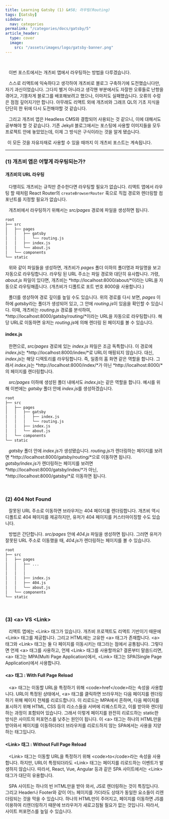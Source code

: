 ```yaml
---
title: Learning Gatsby (1) &#58; 라우팅(Routing)
tags: [Gatsby]
sidebar:
  nav: categories
permalink: "/categories/docs/gatsby/5"
article_header:
  type: cover
  image:
    src: "/assets/images/logo/gatsby-banner.png"
---
```


<!-- more-->

<br/>

&ensp; 이번 포스트에서는 개츠비 앱에서 라우팅하는 방법을 다루겠습니다.

&ensp; 스스로 리액트에 익숙하다고 생각하여 개츠비로 블로그 구축하기에 도전했습니다만, 자기 과신이었습니다. 그다지 별거 아니라고 생각핸 부분에서도 자잘한 오류들로 난항을 겪어고, 기똥차게 블로그를 배포해보려고 했으나, 이마저도 실패했습니다. 오류의 수렁은 점점 깊어지기만 합니다. 아무래도 리액트 외에 개츠비와 그래프 QL의 기초 지식을 단단히 한 뒤에 다시 도전해야할 것 같습니다.

&ensp; 그리고 개츠비 앱은 Headless CMS와 결합되어 사용되는 것 같으니, 이에 대해서도 공부해야 할 것 같습니다. 기존 Jekyll 블로그에서는 포스팅에 사용할 이미지들을 모두 프로젝트 안에 놓았었는데, 이제 그 방식은 구식이라는 것을 알게 됐습니다.

&ensp;이 모든 것을 자유자재로 사용할 수 있을 때까지 이 개츠비 포스트는 계속됩니다.

---

### (1) 개츠비 앱은 어떻게 라우팅되는가?

#### 개츠비의 URL 라우팅

&ensp; 다행히도 개츠비는 규칙만 준수한다면 라우팅할 필요가 없습니다. 리액트 앱에서 라우팅 할 때처럼 React Router의 <code>createBrowserRouter</code> 훅으로 직접 경로와 렌더링할 컴포넌트를 지정할 필요가 없습니다.

&ensp; 개츠비에서 라우팅하기 위해서는 _src/pages_ 경로에 파일을 생성하면 됩니다.

```zsh
root
├── src
│   ├── pages
│   │   ├── gatsby
│   │   │   └── routing.js
│   │   ├── index.js
│   │   └── about.js
│   └── components
└── static
```

&ensp; 위와 같이 파일들을 생성하면, 개츠비가 _pages_ 폴더 이하의 폴더명과 파일명을 보고 자동으로 라우팅합니다. 라우팅 된 URL 주소는 파일 경로와 대단히 유사합니다. 가령, _about.js_ 파일이 있다면, 개츠비는 *http://localhost:8000/about/*이라는 URL을 자동으로 라우팅해줍니다. (개츠비가 디폴트로 포트 번호 8000을 사용합니다.)

&ensp; 폴더를 생상하여 경로 깊이를 높일 수도 있습니다. 위의 경로를 다시 보면, _pages_ 이하에 *gatsby*라는 폴더가 생성되어 있고, 그 안에 *routing.js*이 있음을 확인할 수 있습니다. 이때, 개츠비는 _routing.js_ 경로를 분석하여, *http://localhost:8000/gatsby/routing/*이라는 URL을 자동으로 라우팅합니다. 해당 URL로 이동하면 유저는 *routing.js*에 의해 렌더링 된 페이지를 볼 수 있습니다.

#### index.js

&ensp; 한편으로, _src/pages_ 경로에 있는 _index.js_ 파일은 조금 독특합니다. 이 경로에 *index.js*는 *http://localhost:8000/index/*로 URL이 매핑되지 않습니다. 대신, *index.js*는 해당 디렉토리를 라우팅합니다. 즉, 일종의 홈 화면 같은 역할을 합니다. 그래서 *index.js*는 *http://localhost:8000/index/*가 아닌 *http://localhost:8000/*의 페이지를 렌더링합니다.

&ensp; _src/pages_ 이하에 생성된 폴더 내에서도 *index.js*는 같은 역할을 합니다. 예시를 위해 이번에는 _gatsby_ 폴더 안에 *index.js*를 생성하겠습니다.

```zsh
root
├── src
│   ├── pages
│   │   ├── gatsby
│   │   │   ├── index.js
│   │   │   └── routing.js
│   │   ├── index.js
│   │   └── about.js
│   └── components
└── static
```

&ensp; _gatsby_ 폴더 안에 *index.js*가 생성됐습니다. *routing.js*가 렌더링하는 페이지를 보려면 *http://localhost:8000/gatsby/routing/*으로 이동하면 됩니다. *gatsby/index.js*가 렌더링하는 페이지를 보려면 *http://localhost:8000/gatsby/index/*가 아닌, *http://localhost:8000/gatsby/*로 이동하면 됩니다.

<br/>

### (2) 404 Not Found

&ensp; 잘못된 URL 주소로 이동하면 브라우저는 404 페이지를 렌더링합니다. 개츠비 역시 디폴트로 404 페이지를 제공하지만, 유저가 404 페이지를 커스터마이징할 수도 있습니다.

&ensp; 방법은 간단합니다. _src/pages_ 안에 _404.js_ 파일을 생성하면 됩니다. 그러면 유저가 잘못된 URL 주소로 이동했을 때, *404.js*가 렌더링하는 페이지를 볼 수 있습니다.

```zsh
root
├── src
│   ├── pages
│   │   ├── ...
│   │   │
│   │   │
│   │   ├── index.js
│   │   ├── 404.js
│   │   └── about.js
│   └── components
└── static
```

<br/>

### (3) &#60;a&#62; VS &#60;Link&#62;

&ensp; 리액트 앱에는 &#60;Link&#62; 태그가 있습니다. 개츠비 프로젝트도 리액트 기반이기 때문에 &#60;Link&#62; 태그를 제공합니다. 그리고 HTML에는 고유한 &#60;a&#62; 태그가 존재합니다. &#60;a&#62; 태그와 &#60;Link&#62; 태그는 둘 다 페이지를 이동시키는 태그라는 점에서 공통됩니다. 그렇다면 언제 &#60;a&#62; 태그를 사용하고, 언제 &#60;Link&#62; 태그를 사용할까요? 결론부터 말씀드리면, &#60;a&#62; 태그는 MPA(Multi Page Application)에서, &#60;Link&#62; 태그는 SPA(Single Page Application)에서 사용합니다.

#### &#60;a&#62; 태그 : With Full Page Reload

&ensp; &#60;a&#62; 태그는 이동할 URL을 특정하기 위해 &#60;code&#62;href&#60;/code&#62;라는 속성을 사용합니다. URL이 특정된 상태에서, &#60;a&#62; 태그를 클릭하면 브라우저는 다음 페이지를 렌더링하기 위해 페이지 전체를 리로드합니다. 이 리로드는 MPA에서 흔하며, 다음 페이지를 표시하기 위해 HTML, CSS 등의 리소스들을 서버에 리퀘스트하고, 이를 받아와 렌더링하는 과정이 포함되어 있습니다. 그래서 이렇게 페이지를 완전히 리로드하는 static한 방식은 사이트의 퍼포먼스를 낮추는 원인이 됩니다. 이 &#60;a&#62; 태그는 하나의 HTML만을 받아와서 페이지를 이동하더라더 브라우저를 리로드하지 않는 SPA에서는 사용을 지양하는 태그입니다.

#### &#60;Link&#62; 태그 : Without Full Page Reload

&ensp; &#60;Link&#62; 태그는 이동할 URL을 특정하기 위해 &#60;code&#62;to&#60;/code&#62;라는 속성을 사용합니다. 하지만, URL이 특정되더라도 &#60;Link&#62; 태그는 페이지를 리로드하는 이벤트가 발생하지 않습니다. 따라서, React, Vue, Angular 등과 같은 SPA 사이트에서는 &#60;Link&#62; 태그가 대단히 유용합니다.

&ensp; SPA 사이트는 하나의 빈 HTML만을 받아 와서, JS로 렌더링하는 것이 특징입니다. 그리고 Header나 Footer와 같이 어느 페이지를 가더라도 상태가 동일한 요소들이 리렌더링되는 것을 막을 수 있습니다. 하나의 HTML만이 주어지고, 페이지를 이동하면 JS를 이용하여 리렌더링하기 때문에 브라우저가 새로고침될 필요가 없는 것입니다. 따라서, 사이트 퍼포먼스를 높일 수 있습니다.
